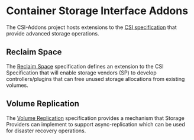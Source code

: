 # Container Storage Interface Addons

The CSI-Addons project hosts extensions to the [CSI specification][csi_spec]
that provide advanced storage operations.

## Reclaim Space

The [Reclaim Space](reclaimspace/README.md) specification defines an extension
to the CSI Specification that will enable storage vendors (SP) to develop
controllers/plugins that can free unused storage allocations from existing
volumes.

## Volume Replication

The [Volume Replication](replication/README.md) specification provides a
mechanism that Storage Providers can implement to support async-replication
which can be used for disaster recovery operations.

[csi_spec]: https://github.com/container-storage-interface/spec
